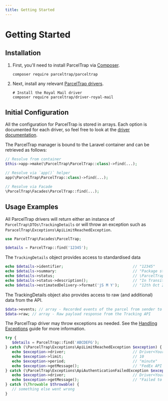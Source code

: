 ```yaml
---
title: Getting Started
---
```


# Getting Started

## Installation

1. First, you'll need to install ParcelTrap via [Composer](https://getcomposer.org).
   ```shell
   composer require parceltrap/parceltrap
   ```

1. Next, install any relevant [ParcelTrap drivers](/drivers/).
   ```shell
   # Install the Royal Mail driver
   composer require parceltrap/driver-royal-mail
   ```

## Initial Configuration

All the configuration for ParcelTrap is stored in arrays. Each option is documented for each driver, so feel free to
look at the [driver documentation](/drivers/).

The ParcelTrap manager is bound to the Laravel container and can be retrieved as follows:

```php
// Resolve from container
$this->app->make(\ParcelTrap\ParcelTrap::class)->find(...);

// Resolve via `app()` helper
app(\ParcelTrap\ParcelTrap::class)->find(...);

// Resolve via Facade
\ParcelTrap\Facades\ParcelTrap::find(...);
```

## Usage Examples

All ParcelTrap drivers will return either an instance of `ParcelTrap\DTOs\TrackingDetails` or will throw an exception
such
as `ParacelTrap\Exceptions\ApiLimitReachedException`.

```php
use ParcelTrap\Facades\ParcelTrap;

$details = ParcelTrap::find('12345');
```

The `TrackingDetails` object provides access to standardised data

```php
echo $details->identifier;                               // "12345"
echo $details->summary:                                  // "Package status is: In Transit"
echo $details->status;                                   // \ParcelTrap\Enums\Status<Status>
echo $details->status->description();                    // "In Transit"
echo $details->estimatedDelivery->format('jS M Y');      // "12th Oct 2022"
```

The TrackingDetails object also provides access to raw (and additional) data from the API.

```php
$data->events; // array - Recorded events of the parcel from sender to receiver
$data->raw; // array - Raw payload response from the Tracking API
```

The ParcelTrap driver may throw exceptions as needed. See the [Handling Exceptions](/guides/handling-exceptions) guide
for more information.

```php
try {
   $details = ParcelTrap::find('ABCDEFG');
} catch (\ParcelTrap\Exceptions\ApiLimitReachedException $exception) {
   echo $exception->driver;                              // Driver<YourSelectedDriver>
   echo $exception->limit;                               // 10
   echo $exception->period;                              // "minute"
   echo $exception->getMessage();                        // "FedEx API limit reached (10 calls/minute)"
} catch (\ParcelTrap\Exceptions\ApiAuthenticationFailedException $exception) {
   echo $exception->driver;                              // Driver<YourSelectedDriver>
   echo $exception->getMessage();                        // "Failed to authenticate connection with FedEx"
} catch (\Throwable $throwable) {
   // something else went wrong
}
```
